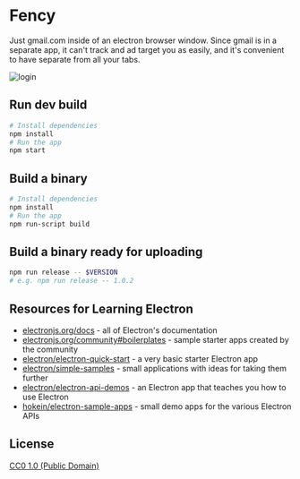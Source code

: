 # Fency
Just gmail.com inside of an electron browser window. Since gmail is in a
separate app, it can't track and ad target you as easily, and it's
convenient to have separate from all your tabs.

![login](https://raw.githubusercontent.com/codeblaan/fency/master/login.gif)

## Run dev build

```bash
# Install dependencies
npm install
# Run the app
npm start
```

## Build a binary

```bash
# Install dependencies
npm install
# Run the app
npm run-script build
```

## Build a binary ready for uploading
```bash
npm run release -- $VERSION
# e.g. npm run release -- 1.0.2
```

## Resources for Learning Electron

- [electronjs.org/docs](https://electronjs.org/docs) - all of Electron's documentation
- [electronjs.org/community#boilerplates](https://electronjs.org/community#boilerplates) - sample starter apps created by the community
- [electron/electron-quick-start](https://github.com/electron/electron-quick-start) - a very basic starter Electron app
- [electron/simple-samples](https://github.com/electron/simple-samples) - small applications with ideas for taking them further
- [electron/electron-api-demos](https://github.com/electron/electron-api-demos) - an Electron app that teaches you how to use Electron
- [hokein/electron-sample-apps](https://github.com/hokein/electron-sample-apps) - small demo apps for the various Electron APIs

## License

[CC0 1.0 (Public Domain)](LICENSE.md)

